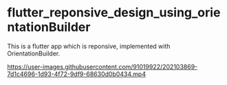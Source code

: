 # flutter_reponsive_design_using_orientationBuilder
 This is a flutter app which is reponsive, implemented with OrientationBuilder.


https://user-images.githubusercontent.com/91019922/202103869-7d1c4696-1d93-4f72-9df9-68630d0b0434.mp4

